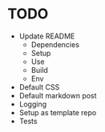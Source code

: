 # TODO

* Update README
  * Dependencies
  * Setup
  * Use
  * Build
  * Env
* Default CSS
* Default markdown post
* Logging
* Setup as template repo
* Tests
